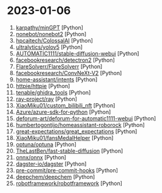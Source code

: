 # 2023-01-06

1. [karpathy/minGPT](https://github.com/karpathy/minGPT "A minimal PyTorch re-implementation of the OpenAI GPT (Generative Pretrained Transformer) training") [Python]
2. [nonebot/nonebot2](https://github.com/nonebot/nonebot2 "跨平台 Python 异步聊天机器人框架 / Asynchronous multi-platform chatbot framework written in Python") [Python]
3. [hpcaitech/ColossalAI](https://github.com/hpcaitech/ColossalAI "Colossal-AI: A Unified Deep Learning System for Big Model Era") [Python]
4. [ultralytics/yolov5](https://github.com/ultralytics/yolov5 "YOLOv5 🚀 in PyTorch > ONNX > CoreML > TFLite") [Python]
5. [AUTOMATIC1111/stable-diffusion-webui](https://github.com/AUTOMATIC1111/stable-diffusion-webui "Stable Diffusion web UI") [Python]
6. [facebookresearch/detectron2](https://github.com/facebookresearch/detectron2 "Detectron2 is a platform for object detection, segmentation and other visual recognition tasks.") [Python]
7. [FlareSolverr/FlareSolverr](https://github.com/FlareSolverr/FlareSolverr "Proxy server to bypass Cloudflare protection") [Python]
8. [facebookresearch/ConvNeXt-V2](https://github.com/facebookresearch/ConvNeXt-V2 "Code release for ConvNeXt V2 model") [Python]
9. [home-assistant/intents](https://github.com/home-assistant/intents "Intents to be used with Home Assistant") [Python]
10. [httpie/httpie](https://github.com/httpie/httpie "🥧 HTTPie for Terminal — modern, user-friendly command-line HTTP client for the API era. JSON support, colors, sessions, downloads, plugins & more.") [Python]
11. [tenable/ghidra_tools](https://github.com/tenable/ghidra_tools "Ghidra-related tools and scripts open-sourced by Tenable.") [Python]
12. [ray-project/ray](https://github.com/ray-project/ray "Ray is a unified framework for scaling AI and Python applications. Ray consists of a core distributed runtime and a toolkit of libraries (Ray AIR) for accelerating ML workloads.") [Python]
13. [XiaoMiku01/custom_bilibili_nft](https://github.com/XiaoMiku01/custom_bilibili_nft "自定义 B站 NFT 空间背景和头像") [Python]
14. [Azure/azure-sdk-for-python](https://github.com/Azure/azure-sdk-for-python "This repository is for active development of the Azure SDK for Python. For consumers of the SDK we recommend visiting our public developer docs at https://docs.microsoft.com/python/azure/ or our versioned developer docs at https://azure.github.io/azure-sdk-for-python.") [Python]
15. [deforum-art/deforum-for-automatic1111-webui](https://github.com/deforum-art/deforum-for-automatic1111-webui "Deforum extension script for AUTOMATIC1111's Stable Diffusion webui") [Python]
16. [humbertogontijo/homeassistant-roborock](https://github.com/humbertogontijo/homeassistant-roborock "") [Python]
17. [great-expectations/great_expectations](https://github.com/great-expectations/great_expectations "Always know what to expect from your data.") [Python]
18. [XiaoMiku01/fansMedalHelper](https://github.com/XiaoMiku01/fansMedalHelper "新版B站粉丝牌助手 全自动升级粉丝牌") [Python]
19. [optuna/optuna](https://github.com/optuna/optuna "A hyperparameter optimization framework") [Python]
20. [TheLastBen/fast-stable-diffusion](https://github.com/TheLastBen/fast-stable-diffusion "fast-stable-diffusion, +25-50% speed increase + memory efficient + DreamBooth") [Python]
21. [onnx/onnx](https://github.com/onnx/onnx "Open standard for machine learning interoperability") [Python]
22. [dagster-io/dagster](https://github.com/dagster-io/dagster "An orchestration platform for the development, production, and observation of data assets.") [Python]
23. [pre-commit/pre-commit-hooks](https://github.com/pre-commit/pre-commit-hooks "Some out-of-the-box hooks for pre-commit") [Python]
24. [deepchem/deepchem](https://github.com/deepchem/deepchem "Democratizing Deep-Learning for Drug Discovery, Quantum Chemistry, Materials Science and Biology") [Python]
25. [robotframework/robotframework](https://github.com/robotframework/robotframework "Generic automation framework for acceptance testing and RPA") [Python]
